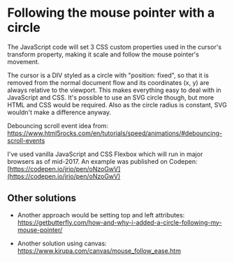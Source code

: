 # Following the mouse pointer with a circle  

The JavaScript code will set 3 CSS custom properties used in the cursor's transform property, making it scale and follow the mouse pointer's movement.

The cursor is a DIV styled as a circle with "position: fixed", so that it is removed from the normal document flow and its coordinates (x, y) are always relative to the viewport. This makes everything easy to deal with in JavaScript and CSS. It's possible to use an SVG circle though, but more HTML and CSS would be required. Also as the circle radius is constant, SVG wouldn't make a difference anyway.

Debouncing scroll event idea from:  
https://www.html5rocks.com/en/tutorials/speed/animations/#debouncing-scroll-events

I've used vanilla JavaScript and CSS Flexbox which will run in major browsers as of mid-2017. An example was published on Codepen:  
[https://codepen.io/jrio/pen/oNzoGwV](https://codepen.io/jrio/pen/oNzoGwV)

## Other solutions
- Another approach would be setting top and left attributes:  
  https://getbutterfly.com/how-and-why-i-added-a-circle-following-my-mouse-pointer/

- Another solution using canvas:  
  https://www.kirupa.com/canvas/mouse_follow_ease.htm
